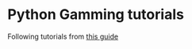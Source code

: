 # Python Gamming tutorials
Following tutorials from <a href=https://inventwithpython.com/makinggames.pdf>this guide</a>

